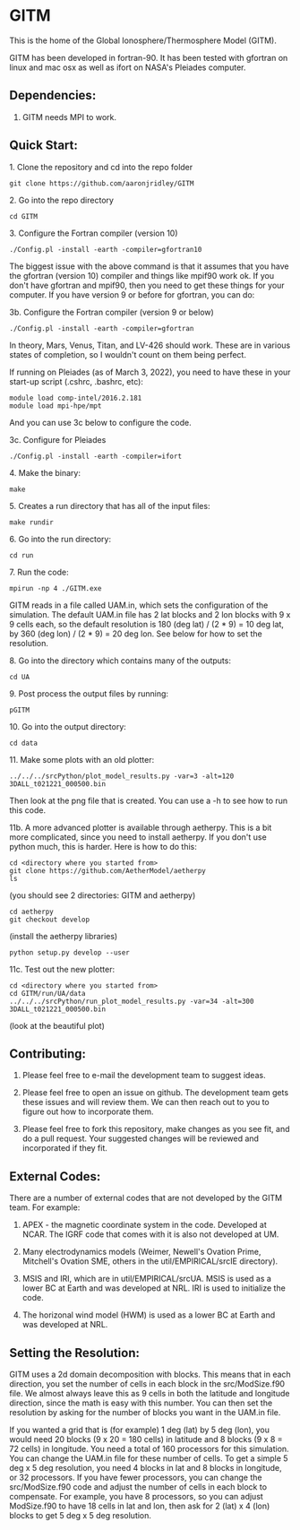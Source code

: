 # GITM
This is the home of the Global Ionosphere/Thermosphere Model (GITM).

GITM has been developed in fortran-90. It has been tested with gfortran
on linux and mac osx as well as ifort on NASA's Pleiades computer.

## Dependencies:

1. GITM needs MPI to work.

## Quick Start:

1\. Clone the repository and cd into the repo folder

```shell
git clone https://github.com/aaronjridley/GITM
```

2\. Go into the repo directory

```shell
cd GITM
```

3\. Configure the Fortran compiler (version 10)

```shell
./Config.pl -install -earth -compiler=gfortran10
```

The biggest issue with the above command is that it assumes that you
have the gfortran (version 10) compiler and things like mpif90 work
ok.  If you don't have gfortran and mpif90, then you need to get these
things for your computer.  If you have version 9 or before for gfortran,
you can do:

3b\. Configure the Fortran compiler (version 9 or below)

```shell
./Config.pl -install -earth -compiler=gfortran
```

In theory, Mars, Venus, Titan, and LV-426 should work.  These are in
various states of completion, so I wouldn't count on them being
perfect. 

If running on Pleiades (as of March 3, 2022), you need to have these
in your start-up script (.cshrc, .bashrc, etc):

```
module load comp-intel/2016.2.181
module load mpi-hpe/mpt
```

And you can use 3c below to configure the code.

3c\. Configure for Pleiades 

```shell
./Config.pl -install -earth -compiler=ifort
```

4\. Make the binary:

```shell
make
```

5\. Creates a run directory that has all of the input files:

```shell
make rundir
```

6\. Go into the run directory:

```shell
cd run
```

7\. Run the code:

```shell
mpirun -np 4 ./GITM.exe
```

GITM reads in a file called UAM.in, which sets the configuration of
the simulation. The default UAM.in file has 2 lat blocks and 2 lon
blocks with 9 x 9 cells each, so the default resolution is 180 (deg
lat) / (2 * 9) = 10 deg lat, by 360 (deg lon) / (2 * 9) = 20 deg
lon. See below for how to set the resolution.

8\. Go into the directory which contains many of the outputs:

```shell
cd UA
```

9\. Post process the output files by running:

```shell
pGITM
```

10\. Go into the output directory:

```shell
cd data
```

11\. Make some plots with an old plotter:

```shell
../../../srcPython/plot_model_results.py -var=3 -alt=120 3DALL_t021221_000500.bin
```

Then look at the png file that is created.  You can use a -h to see
how to run this code.

11b\. A more advanced plotter is available through aetherpy. This is a bit more
complicated, since you need to install aetherpy. If you don't use python
much, this is harder. Here is how to do this:

```shell
cd <directory where you started from>
git clone https://github.com/AetherModel/aetherpy
ls
```

(you should see 2 directories: GITM and aetherpy)

```shell
cd aetherpy
git checkout develop
```
(install the aetherpy libraries)

```shell
python setup.py develop --user
```

11c\. Test out the new plotter:

```shell
cd <directory where you started from>
cd GITM/run/UA/data
../../../srcPython/run_plot_model_results.py -var=34 -alt=300 3DALL_t021221_000500.bin
```

(look at the beautiful plot)

## Contributing:

1. Please feel free to e-mail the development team to suggest ideas.

2. Please feel free to open an issue on github.  The development team
gets these issues and will review them.  We can then reach out to you
to figure out how to incorporate them.

3. Please feel free to fork this repository, make changes as you see
fit, and do a pull request.  Your suggested changes will be reviewed
and incorporated if they fit.

## External Codes:

There are a number of external codes that are not developed by the GITM
team.  For example:

1. APEX - the magnetic coordinate system in the code.  Developed at
NCAR. The IGRF code that comes with it is also not developed at UM.

2. Many electrodynamics models (Weimer, Newell's Ovation Prime,
Mitchell's Ovation SME, others in the util/EMPIRICAL/srcIE directory).

3. MSIS and IRI, which are in util/EMPIRICAL/srcUA. MSIS is used as a
lower BC at Earth and was developed at NRL. IRI is used to initialize
the code.

4. The horizonal wind model (HWM) is used as a lower BC at Earth and
was developed at NRL.

## Setting the Resolution:

GITM uses a 2d domain decomposition with blocks. This means that in
each direction, you set the number of cells in each block in the
src/ModSize.f90 file. We almost always leave this as 9 cells in both
the latitude and longitude direction, since the math is easy with this
number. You can then set the resolution by asking for the number of
blocks you want in the UAM.in file.

If you wanted a grid that is (for example) 1 deg (lat) by 5 deg (lon),
you would need 20 blocks (9 x 20 = 180 cells) in latitude and 8 blocks
(9 x 8 = 72 cells) in longitude.  You need a total of 160 processors for this
simulation. You can change the UAM.in file for these number of cells.
To get a simple 5 deg x 5 deg resolution, you need 4 blocks in lat
and 8 blocks in longitude, or 32 processors.  If you have fewer
processors, you can change the src/ModSize.f90 code and adjust the
number of cells in each block to compensate. For example, you have 8
processors, so you can adjust ModSize.f90 to have 18 cells in lat and
lon, then ask for 2 (lat) x 4 (lon) blocks to get 5 deg x 5 deg resolution.


